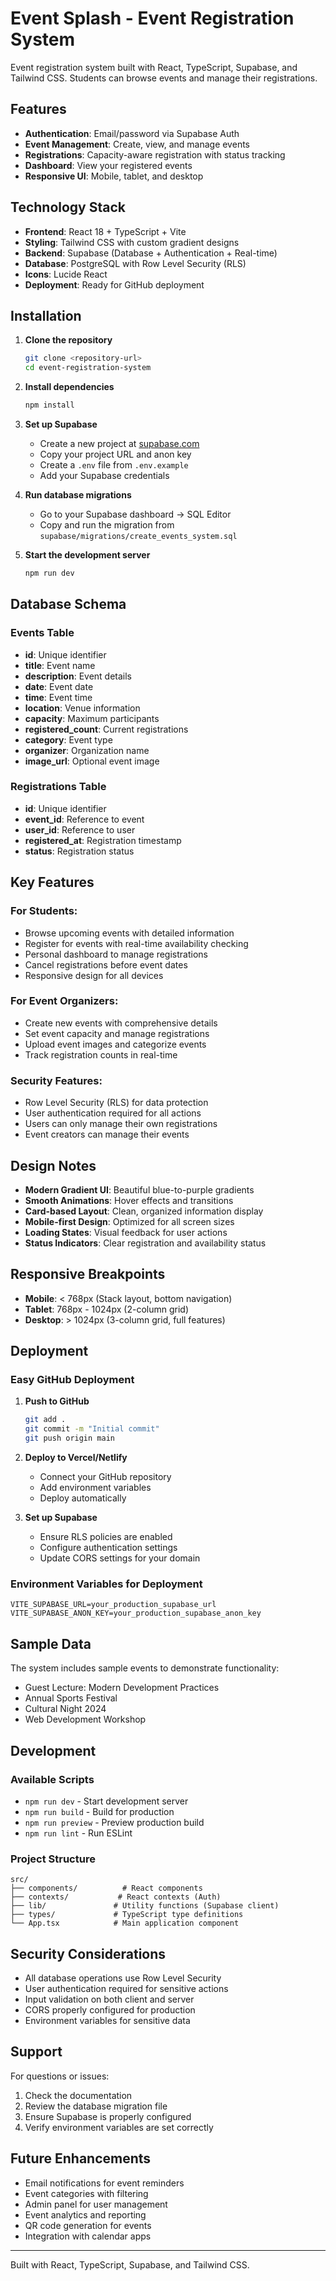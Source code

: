 # Event Splash - Event Registration System

Event registration system built with React, TypeScript, Supabase, and Tailwind CSS. Students can browse events and manage their registrations.

## Features

- **Authentication**: Email/password via Supabase Auth
- **Event Management**: Create, view, and manage events
- **Registrations**: Capacity-aware registration with status tracking
- **Dashboard**: View your registered events
- **Responsive UI**: Mobile, tablet, and desktop

## Technology Stack

- **Frontend**: React 18 + TypeScript + Vite
- **Styling**: Tailwind CSS with custom gradient designs
- **Backend**: Supabase (Database + Authentication + Real-time)
- **Database**: PostgreSQL with Row Level Security (RLS)
- **Icons**: Lucide React
- **Deployment**: Ready for GitHub deployment

## Installation

1. **Clone the repository**
   ```bash
   git clone <repository-url>
   cd event-registration-system
   ```

2. **Install dependencies**
   ```bash
   npm install
   ```

3. **Set up Supabase**
   - Create a new project at [supabase.com](https://supabase.com)
   - Copy your project URL and anon key
   - Create a `.env` file from `.env.example`
   - Add your Supabase credentials

4. **Run database migrations**
   - Go to your Supabase dashboard → SQL Editor
   - Copy and run the migration from `supabase/migrations/create_events_system.sql`

5. **Start the development server**
   ```bash
   npm run dev
   ```

## Database Schema

### Events Table
- **id**: Unique identifier
- **title**: Event name
- **description**: Event details
- **date**: Event date
- **time**: Event time
- **location**: Venue information
- **capacity**: Maximum participants
- **registered_count**: Current registrations
- **category**: Event type
- **organizer**: Organization name
- **image_url**: Optional event image

### Registrations Table
- **id**: Unique identifier
- **event_id**: Reference to event
- **user_id**: Reference to user
- **registered_at**: Registration timestamp
- **status**: Registration status

## Key Features

### For Students:
- Browse upcoming events with detailed information
- Register for events with real-time availability checking
- Personal dashboard to manage registrations
- Cancel registrations before event dates
- Responsive design for all devices

### For Event Organizers:
- Create new events with comprehensive details
- Set event capacity and manage registrations
- Upload event images and categorize events
- Track registration counts in real-time

### Security Features:
- Row Level Security (RLS) for data protection
- User authentication required for all actions
- Users can only manage their own registrations
- Event creators can manage their events

## Design Notes

- **Modern Gradient UI**: Beautiful blue-to-purple gradients
- **Smooth Animations**: Hover effects and transitions
- **Card-based Layout**: Clean, organized information display
- **Mobile-first Design**: Optimized for all screen sizes
- **Loading States**: Visual feedback for user actions
- **Status Indicators**: Clear registration and availability status

## Responsive Breakpoints

- **Mobile**: < 768px (Stack layout, bottom navigation)
- **Tablet**: 768px - 1024px (2-column grid)
- **Desktop**: > 1024px (3-column grid, full features)

## Deployment

### Easy GitHub Deployment

1. **Push to GitHub**
   ```bash
   git add .
   git commit -m "Initial commit"
   git push origin main
   ```

2. **Deploy to Vercel/Netlify**
   - Connect your GitHub repository
   - Add environment variables
   - Deploy automatically

3. **Set up Supabase**
   - Ensure RLS policies are enabled
   - Configure authentication settings
   - Update CORS settings for your domain

### Environment Variables for Deployment
```
VITE_SUPABASE_URL=your_production_supabase_url
VITE_SUPABASE_ANON_KEY=your_production_supabase_anon_key
```

## Sample Data

The system includes sample events to demonstrate functionality:
- Guest Lecture: Modern Development Practices
- Annual Sports Festival
- Cultural Night 2024
- Web Development Workshop

## Development

### Available Scripts
- `npm run dev` - Start development server
- `npm run build` - Build for production
- `npm run preview` - Preview production build
- `npm run lint` - Run ESLint

### Project Structure
```
src/
├── components/          # React components
├── contexts/           # React contexts (Auth)
├── lib/               # Utility functions (Supabase client)
├── types/             # TypeScript type definitions
└── App.tsx            # Main application component
```

## Security Considerations

- All database operations use Row Level Security
- User authentication required for sensitive actions
- Input validation on both client and server
- CORS properly configured for production
- Environment variables for sensitive data

## Support

For questions or issues:
1. Check the documentation
2. Review the database migration file
3. Ensure Supabase is properly configured
4. Verify environment variables are set correctly

## Future Enhancements

- Email notifications for event reminders
- Event categories with filtering
- Admin panel for user management
- Event analytics and reporting
- QR code generation for events
- Integration with calendar apps

---

Built with React, TypeScript, Supabase, and Tailwind CSS.